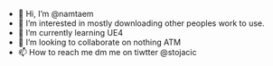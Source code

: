 - 👋 Hi, I’m @namtaem
- 👀 I’m interested in mostly downloading other peoples work to use.
- 🌱 I’m currently learning UE4
- 💞️ I’m looking to collaborate on nothing ATM
- 📫 How to reach me dm me on tiwtter @stojacic

<!---
namtaem/namtaem is a ✨ special ✨ repository because its `README.md` (this file) appears on your GitHub profile.
You can click the Preview link to take a look at your changes.
--->
